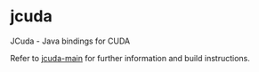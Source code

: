 # jcuda
JCuda - Java bindings for CUDA

Refer to [jcuda-main](https://github.com/jcuda/jcuda-main) for further
information and build instructions.